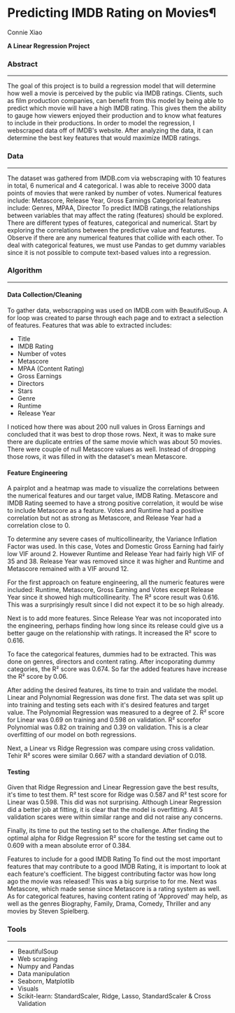 
# Predicting IMDB Rating on Movies¶

Connie Xiao

**A Linear Regression Project**

### Abstract
---
The goal of this project is to build a regression model that will determine how well a movie is perceived by the public via IMDB ratings. Clients, such as film production companies, can benefit from this model by being able to predict which movie will have a high IMDB rating. This gives them the ability to gauge how viewers enjoyed their production and to know what features to include in their productions. In order to model the regression, I webscraped data off of IMDB's website. After analyzing the data, it can determine the best key features that would maximize IMDB ratings.

### Data
---
The dataset was gathered from IMDB.com via webscraping with 10 features in total, 6 numerical and 4 categorical. I was able to receive 3000 data points of movies that were ranked by number of votes. Numerical features include: Metascore, Release Year, Gross Earnings Categorical features include: Genres, MPAA, Director
To predict IMDB ratings,the relationships between variables that may affect the rating (features) should be explored. There are different types of features, categorical and numerical. Start by exploring the correlations between the predictive value and features. Observe if there are any numerical features that collide with each other. To deal with categorical features, we must use Pandas to get dummy variables since it is not possible to compute text-based values into a regression.

### Algorithm
---
#### Data Collection/Cleaning
To gather data, webscrapping was used on IMDB.com with BeautifulSoup. A for loop was created to parse through each page and to extract a selection of features. Features that was able to extracted includes:

- Title
- IMDB Rating
- Number of votes
- Metascore
- MPAA (Content Rating)
- Gross Earnings
- Directors
- Stars
- Genre
- Runtime
- Release Year

I noticed how there was about 200 null values in Gross Earnings and concluded that it was best to drop those rows. Next, it was to make sure there are duplicate entries of the same movie which was about 50 movies. There were couple of null Metascore values as well. Instead of dropping those rows, it was filled in with the dataset's mean Metascore.

#### Feature Engineering
A pairplot and a heatmap was made to visualize the correlations between the numerical features and our target value, IMDB Rating. Metascore and IMDB Rating seemed to have a strong positive correlation, it would be wise to include Metascore as a feature. Votes and Runtime had a positive correlation but not as strong as Metascore, and Release Year had a correlation close to 0.

To determine any severe cases of multicollinearity, the Variance Inflation Factor was used. In this case, Votes and Domestic Gross Earning had fairly low VIF around 2. However Runtime and Release Year had fairly high VIF of 35 and 38. Release Year was removed since it was higher and Runtime and Metascore remained with a VIF around 12.

For the first approach on feature engineering, all the numeric features were included: Runtime, Metascore, Gross Earning and Votes except Release Year since it showed high multicollinearity. The R² score result was 0.616. This was a surprisingly result since I did not expect it to be so high already.

Next is to add more features. Since Release Year was not incoporated into the engineering, perhaps finding how long since its release could give us a better gauge on the relationship with ratings. It increased the R² score to 0.616.

To face the categorical features, dummies had to be extracted. This was done on genres, directors and content rating. After incoporating dummy categories, the R² score was 0.674. So far the added features have increase the R² score by 0.06.

After adding the desired features, its time to train and validate the model. Linear and Polynomial Regression was done first. The data set was split up into training and testing sets each with it's desired features and target value. The Polynomial Regression was measured to a degree of 2. R² score for Linear was 0.69 on training and 0.598 on validation. R² scorefor Polynomial was 0.82 on training and 0.39 on validation. This is a clear overfitting of our model on both regressions.

Next, a Linear vs Ridge Regression was compare using cross validation. Tehir R² scores were similar 0.667 with a standard deviation of 0.018.

#### Testing
Given that Ridge Regression and Linear Regression gave the best results, it's time to test them. R² test score for Ridge was 0.587 and R² test score for Linear was 0.598. This did was not surprising. Although Linear Regression did a better job at fitting, it is clear that the model is overfitting. All 5 validation scares were within similar range and did not raise any concerns.

Finally, its time to put the testing set to the challenge. After finding the optimal alpha for Ridge Regression R² score for the testing set came out to 0.609 with a mean absolute error of 0.384.

Features to include for a good IMDB Rating
To find out the most important features that may contribute to a good IMDB Rating, it is important to look at each feature's coefficient. The biggest contributing factor was how long ago the movie was released! This was a big surprise to for me. Next was Metascore, which made sense since Metascore is a rating system as well. As for categorical features, having content rating of 'Approved' may help, as well as the genres Biography, Family, Drama, Comedy, Thriller and any movies by Steven Spielberg.

### Tools
---
- BeautifulSoup
- Web scraping
- Numpy and Pandas
- Data manipulation
- Seaborn, Matplotlib
- Visuals
- Scikit-learn: StandardScaler, Ridge, Lasso, StandardScaler & Cross Validation
